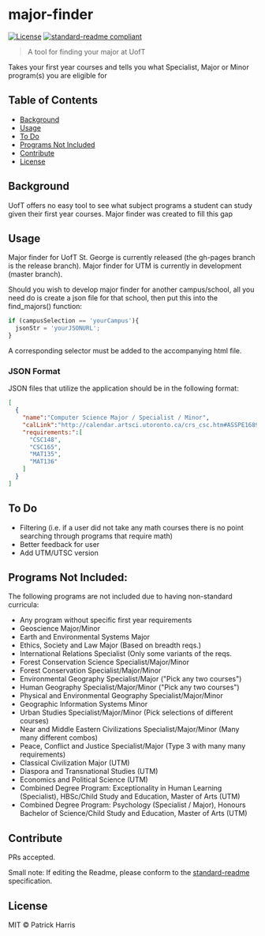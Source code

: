 # major-finder


[![License](https://img.shields.io/badge/license-MIT-blue.svg?style=flat-square)](https://github.com/patrickleweryharris/major-finder/blob/master/LICENSE) [![standard-readme compliant](https://img.shields.io/badge/standard--readme-OK-green.svg?style=flat-square)](https://github.com/RichardLitt/standard-readme)

> A tool for finding your major at UofT

Takes your first year courses and tells you what Specialist, Major or Minor
program(s) you are eligible for

## Table of Contents

- [Background](#background)
- [Usage](#usage)
- [To Do](#to-do)
- [Programs Not Included](#programs-not-included)
- [Contribute](#contribute)
- [License](#license)

## Background  
UofT offers no easy tool to see what subject programs a student can study given their first year courses. Major finder was created to fill this gap

## Usage  
Major finder for UofT St. George is currently released (the gh-pages branch is the release branch). Major finder for UTM is currently in development (master branch).

Should you wish to develop major finder for another campus/school, all you need do is create a json file for that school, then put this into the find_majors() function:
```javascript
if (campusSelection == 'yourCampus'){
  jsonStr = 'yourJSONURL';
}
```
A corresponding selector must be added to the accompanying html file.

### JSON Format

JSON files that utilize the application should be in the following format:  
```json
[
  {
    "name":"Computer Science Major / Specialist / Minor",
    "calLink":"http://calendar.artsci.utoronto.ca/crs_csc.htm#ASSPE1689",
    "requirements:":[
      "CSC148",
      "CSC165",
      "MAT135",
      "MAT136"
    ]
  }
]
```

## To Do
  - Filtering (i.e. if a user did not take any math courses there is no point searching through programs that require math)
  - Better feedback for user
  - Add UTM/UTSC version

## Programs Not Included:
The following programs are not included due to having non-standard curricula:  
- Any program without specific first year requirements
- Geoscience Major/Minor
- Earth and Environmental Systems Major
- Ethics, Society and Law Major (Based on breadth reqs.)
- International Relations Specialist (Only some variants of the reqs.
- Forest Conservation Science Specialist/Major/Minor
- Forest Conservation Specialist/Major/Minor
- Environmental Geography Specialist/Major ("Pick any two courses")
- Human Geography Specialist/Major/Minor ("Pick any two courses")
- Physical and Environmental Geography Specialist/Major/Minor
- Geographic Information Systems Minor
- Urban Studies Specialist/Major/Minor (Pick selections of different courses)
- Near and Middle Eastern Civilizations Specialist/Major/Minor (Many many different combos)
- Peace, Conflict and Justice Specialist/Major (Type 3 with many many requirements)
- Classical Civilization Major (UTM)
- Diaspora and Transnational Studies (UTM)
- Economics and Political Science (UTM)
- Combined Degree Program: Exceptionality in Human Learning (Specialist), HBSc/Child Study and Education, Master of Arts (UTM)
- Combined Degree Program: Psychology (Specialist / Major), Honours Bachelor of Science/Child Study and Education, Master of Arts (UTM)

## Contribute

PRs accepted.

Small note: If editing the Readme, please conform to the [standard-readme](https://github.com/RichardLitt/standard-readme) specification.

## License

MIT © Patrick Harris
